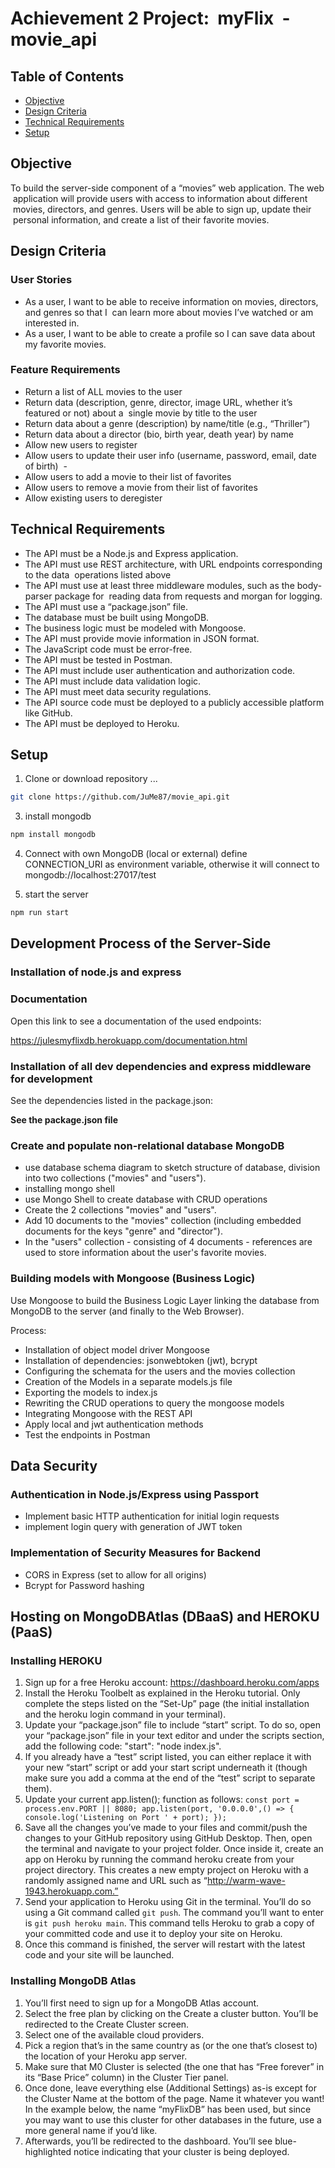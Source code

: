 # Achievement 2 Project:  myFlix  - movie_api

## Table of Contents

-   [Objective](#Objective)
-   [Design Criteria](#Design-criteria)
-   [Technical Requirements](#Technical-Requirements)
-   [Setup](#setup)

## Objective

To build the server-side component of a “movies” web application. The web  application will provide users with access to information about different  movies, directors, and genres. Users will be able to sign up, update their  personal information, and create a list of their favorite movies.

## Design Criteria

### User Stories

-   As a user, I want to be able to receive information on movies, directors, and genres so that I  can learn more about movies I’ve watched or am interested in.
-   As a user, I want to be able to create a profile so I can save data about my favorite movies.

### Feature Requirements

-   Return a list of ALL movies to the user
-   Return data (description, genre, director, image URL, whether it’s featured or not) about a  single movie by title to the user
-   Return data about a genre (description) by name/title (e.g., “Thriller”)
-   Return data about a director (bio, birth year, death year) by name
-   Allow new users to register
-   Allow users to update their user info (username, password, email, date of birth)  -
-   Allow users to add a movie to their list of favorites
-   Allow users to remove a movie from their list of favorites
-   Allow existing users to deregister

## Technical Requirements

-   The API must be a Node.js and Express application.
-   The API must use REST architecture, with URL endpoints corresponding to the data  operations listed above
-   The API must use at least three middleware modules, such as the body-parser package for  reading data from requests and morgan for logging.
-   The API must use a “package.json” file.
-   The database must be built using MongoDB.
-   The business logic must be modeled with Mongoose.
-   The API must provide movie information in JSON format.
-   The JavaScript code must be error-free.
-   The API must be tested in Postman.
-   The API must include user authentication and authorization code.
-   The API must include data validation logic.
-   The API must meet data security regulations.
-   The API source code must be deployed to a publicly accessible platform like GitHub.
-   The API must be deployed to Heroku.

## Setup

1. Clone or download repository ...

```bash
git clone https://github.com/JuMe87/movie_api.git
```

3. install mongodb

```bash
npm install mongodb
```

4. Connect with own MongoDB (local or external)
   define CONNECTION_URI as environment variable, otherwise it will connect to mongodb://localhost:27017/test

5. start the server

```bash
npm run start
```

## Development Process of the Server-Side

### Installation of node.js and express

### Documentation

Open this link to see a documentation of the used endpoints:

https://julesmyflixdb.herokuapp.com/documentation.html

### Installation of all dev dependencies and express middleware for development

See the dependencies listed in the package.json:

**See the package.json file**

### Create and populate non-relational database MongoDB

-   use database schema diagram to sketch structure of database, division into two collections ("movies" and "users").
-   installing mongo shell
-   use Mongo Shell to create database with CRUD operations
-   Create the 2 collections "movies" and "users".
-   Add 10 documents to the "movies" collection (including embedded documents for the keys "genre" and "director").
-   In the "users" collection - consisting of 4 documents - references are used to store information about the user's favorite movies.

### Building models with Mongoose (Business Logic)

Use Mongoose to build the Business Logic Layer linking the database from MongoDB to the server (and finally to the Web Browser).

Process:

-   Installation of object model driver Mongoose
-   Installation of dependencies: jsonwebtoken (jwt), bcrypt
-   Configuring the schemata for the users and the movies collection
-   Creation of the Models in a separate models.js file
-   Exporting the models to index.js
-   Rewriting the CRUD operations to query the mongoose models
-   Integrating Mongoose with the REST API
-   Apply local and jwt authentication methods
-   Test the endpoints in Postman

## Data Security

### Authentication in Node.js/Express using Passport

-   Implement basic HTTP authentication for initial login requests
-   implement login query with generation of JWT token

### Implementation of Security Measures for Backend

-   CORS in Express (set to allow for all origins)
-   Bcrypt for Password hashing

## Hosting on MongoDBAtlas (DBaaS) and HEROKU (PaaS)

### Installing HEROKU

1. Sign up for a free Heroku account: https://dashboard.heroku.com/apps
2. Install the Heroku Toolbelt as explained in the Heroku tutorial. Only complete the steps listed on the “Set-Up” page (the initial installation and the heroku login command in your terminal).
3. Update your “package.json” file to include “start” script. To do so, open your “package.json” file in your text editor and under the scripts section, add the following code: "start": "node index.js".
4. If you already have a “test” script listed, you can either replace it with your new “start” script or add your start script underneath it (though make sure you add a comma at the end of the “test” script to separate them).
5. Update your current app.listen(); function as follows:
   `const port = process.env.PORT || 8080; app.listen(port, '0.0.0.0',() => { console.log('Listening on Port ' + port); });`
6. Save all the changes you’ve made to your files and commit/push the changes to your GitHub repository using GitHub Desktop. Then, open the terminal and navigate to your project folder. Once inside it, create an app on Heroku by running the command heroku create from your project directory. This creates a new empty project on Heroku with a randomly assigned name and URL such as “http://warm-wave-1943.herokuapp.com.”
7. Send your application to Heroku using Git in the terminal. You’ll do so using a Git command called `git push`. The command you’ll want to enter is `git push heroku main`. This command tells Heroku to grab a copy of your committed code and use it to deploy your site on Heroku.
8. Once this command is finished, the server will restart with the latest code and your site will be launched.

### Installing MongoDB Atlas

1. You’ll first need to sign up for a MongoDB Atlas account.
2. Select the free plan by clicking on the Create a cluster button. You’ll be redirected to the Create Cluster screen.
3. Select one of the available cloud providers.
4. Pick a region that’s in the same country as (or the one that’s closest to) the location of your Heroku app server.
5. Make sure that M0 Cluster is selected (the one that has “Free forever” in its “Base Price” column) in the Cluster Tier panel.
6. Once done, leave everything else (Additional Settings) as-is except for the Cluster Name at the bottom of the page. Name it whatever you want! In the example below, the name “myFlixDB” has been used, but since you may want to use this cluster for other databases in the future, use a more general name if you’d like.
7. Afterwards, you’ll be redirected to the dashboard. You’ll see blue-highlighted notice indicating that your cluster is being deployed.
